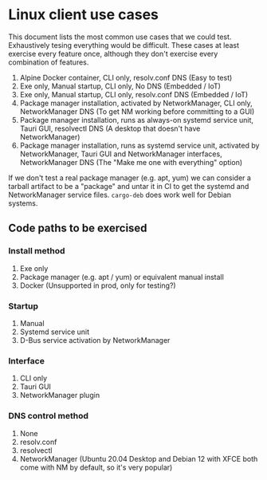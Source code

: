 # Linux client use cases

This document lists the most common use cases that we could test. Exhaustively
tesing everything would be difficult. These cases at least exercise every
feature once, although they don't exercise every combination of features.

1. Alpine Docker container, CLI only, resolv.conf DNS (Easy to test)
2. Exe only, Manual startup, CLI only, No DNS (Embedded / IoT)
3. Exe only, Manual startup, CLI only, resolv.conf DNS (Embedded / IoT)
4. Package manager installation, activated by NetworkManager, CLI only, NetworkManager DNS (To get NM working before committing to a GUI)
5. Package manager installation, runs as always-on systemd service unit, Tauri GUI, resolvectl DNS (A desktop that doesn't have NetworkManager)
6. Package manager installation, runs as systemd service unit, activated by NetworkManager, Tauri GUI and NetworkManager interfaces, NetworkManager DNS (The "Make me one with everything" option)

If we don't test a real package manager (e.g. apt, yum) we can consider
a tarball artifact to be a "package" and untar it in CI to get the systemd and NetworkManager service files. `cargo-deb` does work well for Debian systems.

## Code paths to be exercised

### Install method

1. Exe only
2. Package manager (e.g. apt / yum) or equivalent manual install
3. Docker (Unsupported in prod, only for testing?)

### Startup

1. Manual
2. Systemd service unit
3. D-Bus service activation by NetworkManager

### Interface

1. CLI only
2. Tauri GUI
3. NetworkManager plugin

### DNS control method

1. None
2. resolv.conf
3. resolvectl
4. NetworkManager (Ubuntu 20.04 Desktop and Debian 12 with XFCE both come with NM by default, so it's very popular)
